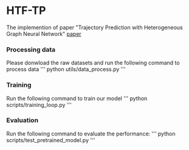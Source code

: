 # HTF-TP

The implemention of paper "Trajectory Prediction with Heterogeneous Graph Neural Network" [paper](https://github.com/Alue111/files/blob/main/Trajectory%20Prediction%20With%20Heterogeneous%20Graph%20Neural%20Network.pdf)


### Processing data
Please donwload the raw datasets and run the following command to process data
'''
python utils/data_process.py
'''

### Training
Run the following command to train our model
'''
python scripts/training_loop.py
'''

### Evaluation
Run the following command to evaluate the performance:
'''
python scripts/test_pretrained_model.py
'''


